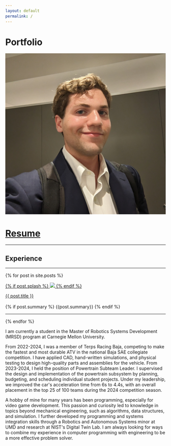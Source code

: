 ```yaml
---
layout: default
permalink: /
---
```


# Portfolio

![](/assets/headshot.jpg)

# [Resume](/resume.pdf)

<hr>

## Experience
<hr>

{% for post in site.posts %}
<p>
  <a href="{{ post.url }}">
    {% if post.splash %}
    <img src="{{ post.splash }}" height=200 style="object-fit:contain;">
    {% endif %}
    <figcaption>{{ post.title }}</figcaption>
  </a><br>
  {% if post.summary %}
  {{post.summary}}
  {% endif %}
</p>
<hr>
{% endfor %}

I am currently a student in the Master of Robotics Systems Development (MRSD) program at Carnegie Mellon University.

From 2022-2024, I was a member of Terps Racing Baja, competing to make the fastest and most durable ATV in the national Baja SAE collegiate competition. I have applied CAD, hand-written simulations, and physical testing to design high-quality parts and assemblies for the vehicle. From 2023-2024, I held the position of  Powertrain Subteam Leader. I supervised the design and implementation of the powertrain subsystem by planning, budgeting, and scheduling individual student projects. Under my leadership, we improved the car's acceleration time from 6s to 4.4s, with an overall placement in the top 25 of 100 teams during the 2024 competition season.

A hobby of mine for many years has been programming, especially for video game development. This passion and curiosity led to knowledge in topics beyond mechanical engineering, such as algorithms, data structures, and simulation. I further developed my programming and systems integration skills through a Robotics and Autonomous Systems minor at UMD and research at NIST's Digital Twin Lab. I am always looking for ways to combine my experience in computer programming with engineering to be a more effective problem solver.
